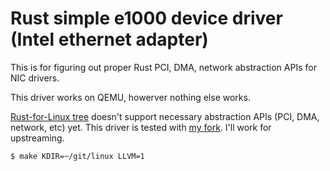 # Rust simple e1000 device driver (Intel ethernet adapter)

This is for figuring out proper Rust PCI, DMA, network abstraction APIs for NIC drivers.
    
This driver works on QEMU, howerver nothing else works.

[Rust-for-Linux tree](https://github.com/Rust-for-Linux/linux) doesn't support necessary abstraction APIs (PCI, DMA, network, etc) yet. This driver is tested with [my fork](https://github.com/fujita/linux/tree/rust-e1000). I'll work for upstreaming.

```bash
$ make KDIR=~/git/linux LLVM=1
```

